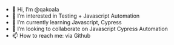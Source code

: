 - 👋 Hi, I’m @qakoala
- 👀 I’m interested in Testing + Javascript Automation
- 🌱 I’m currently learning Javascript, Cypress
- 💞️ I’m looking to collaborate on Javascript Cypress Automation
- 📫 How to reach me: via Github

<!---
qakoala/qakoala is a ✨ special ✨ repository because its `README.md` (this file) appears on your GitHub profile.
You can click the Preview link to take a look at your changes.
--->
